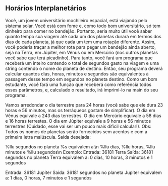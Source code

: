 ## Horários Interplanetários
Você, um jovem universitário mochileiro espacial, está viajando pelo sistema solar. Você está com fome e, como todo bom universitário, só tem dinheiro para comer no bandejão.
Portanto, seria muito útil você saber quanto tempo sua viagem até cada um dos planetas durará em termos dos dias de cada planeta, já que cada um tem uma rotação diferente. Assim, você poderia traçar a melhor rota para pegar um bandejão ainda aberto, seja na Terra, em Júpiter, em Vênus ou em Mercúrio (nos outros planetas você sabe que terá picadinho).
Para tanto, você fará um programa que receberá um inteiro contendo o total de segundos gasto na viagem e uma string contendo o nome do planeta de destino.
Então, seu programa deverá calcular quantos dias, horas, minutos e segundos são equivalentes à passagem desse tempo em segundos no planeta destino. Como um bom estudante, você fará uma função que receberá como referência todos esses parâmetros, e, calculado o resultado, irá imprimi-lo na main do seu programa.

Vamos arredondar o dia terrestre para 24 horas (você sabe que ele dura 23 horas e 56 minutos, mas os terráqueos gostam de simplificar).
O dia em Vênus equivale a 243 dias terrestres.
O dia em Mercúrio equivale a 58 dias e 16 horas terrestes.
O dia em Júpiter equivale a 9 horas e 56 minutos terrestres (Cuidado, esse vai ser um pouco mais difícil calcular!).
Obs: Todos os nomes de planetas serão fornecidos sem acentos e com a primeira letra maiúscula. Saída desejada:

%llu segundos no planeta %s equivalem a:\n
%llu dias, %llu horas, %llu minutos e %llu segundos\n
Exemplo:
Entrada:
36181 Terra
Saída:
36181 segundos no planeta Terra equivalem a:
0 dias, 10 horas, 3 minutos e 1 segundos

Entrada:
36181 Jupiter
Saida:
36181 segundos no planeta Jupiter equivalem a:
1 dias, 0 horas, 7 minutos e 1 segundos
